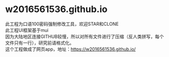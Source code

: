 # w2016561536.github.io  
此工程为口语100密码强制修改工具，欢迎STAR和CLONE  
此工程UI框架基于mui  
因为大陆地区连接GITHUB较慢，所以对所有文件进行了压缩（反人类拼写，每个文件只有一行），研究前请格式化。  
这个工程做成了网页app，地址：https://w2016561536.github.io/  
  
